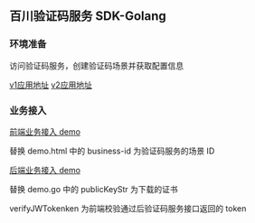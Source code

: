 ## 百川验证码服务 SDK-Golang

### 环境准备

访问验证码服务，创建验证码场景并获取配置信息

[v1应用地址](https://rivers.chaitin.cn/?rc=KYWFRHCKNYWJ7VAZQZSDNJUOAUSXZ4XB&app_scope=scaptcha)
[v2应用地址](https://captcha.app.safepoint.cloud/)

### 业务接入
[前端业务接入 demo](https://github.com/chaitin/scaptcha-sdk-golang/blob/main/demo.html)

替换 demo.html 中的 business-id 为验证码服务的场景 ID

[后端业务接入 demo](https://github.com/chaitin/scaptcha-sdk-golang/blob/main/cmd/demo/demo.go)

替换 demo.go 中的 publicKeyStr 为下载的证书

verifyJWTokenken 为前端校验通过后验证码服务接口返回的 token